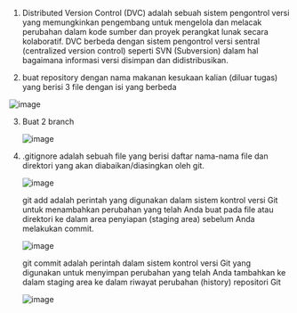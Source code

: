 1. Distributed Version Control (DVC) adalah sebuah sistem pengontrol versi yang memungkinkan pengembang untuk mengelola dan melacak perubahan dalam kode sumber dan proyek perangkat lunak secara kolaboratif. DVC berbeda dengan sistem pengontrol versi sentral (centralized version control) seperti SVN (Subversion) dalam hal bagaimana informasi versi disimpan dan didistribusikan.

2.  buat repository dengan nama makanan kesukaan kalian (diluar tugas) yang berisi 3 file dengan isi yang berbeda

   ![image](https://github.com/faruqsabil/devops18-dumbways-mfaruqsabil/assets/101464748/3ac0ede9-c1ed-49ee-9663-690528018689)

3. Buat 2 branch

   ![image](https://github.com/faruqsabil/devops18-dumbways-mfaruqsabil/assets/101464748/0494ec34-84cf-47d6-9867-257960615037)



4. .gitignore adalah sebuah file yang berisi daftar nama-nama file dan direktori yang akan diabaikan/diasingkan oleh git.

   ![image](https://github.com/faruqsabil/devops18-dumbways-mfaruqsabil/assets/101464748/6ef866f8-3547-497b-bea6-3f9ccfe0d739)

   git add adalah perintah yang digunakan dalam sistem kontrol versi Git untuk menambahkan perubahan yang telah Anda buat pada file atau direktori ke dalam area         penyiapan (staging area) sebelum Anda melakukan commit.

   ![image](https://github.com/faruqsabil/devops18-dumbways-mfaruqsabil/assets/101464748/ca1863a4-b422-4bf7-aed8-6c216beaaecb)

   git commit adalah perintah dalam sistem kontrol versi Git yang digunakan untuk menyimpan perubahan yang telah Anda tambahkan ke dalam staging area ke dalam           riwayat perubahan (history) repositori Git

   ![image](https://github.com/faruqsabil/devops18-dumbways-mfaruqsabil/assets/101464748/1f8e6ed8-1ff5-47fe-b5b4-ad9592f630bb)



   
